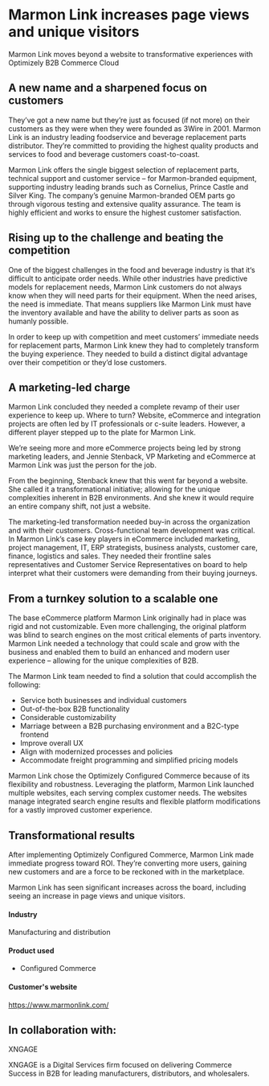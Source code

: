 # Marmon Link increases page views and unique visitors

Marmon Link moves beyond a website to transformative experiences with Optimizely
B2B Commerce Cloud

## A new name and a sharpened focus on customers

They’ve got a new name but they’re just as focused (if not more) on their
customers as they were when they were founded as 3Wire in 2001. Marmon Link is
an industry leading foodservice and beverage replacement parts distributor.
They’re committed to providing the highest quality products and services to food
and beverage customers coast-to-coast.

Marmon Link offers the single biggest selection of replacement parts, technical
support and customer service – for Marmon-branded equipment, supporting industry
leading brands such as Cornelius, Prince Castle and Silver King. The company’s
genuine Marmon-branded OEM parts go through vigorous testing and extensive
quality assurance. The team is highly efficient and works to ensure the highest
customer satisfaction.

## Rising up to the challenge and beating the competition

One of the biggest challenges in the food and beverage industry is that it‘s
difficult to anticipate order needs. While other industries have predictive
models for replacement needs, Marmon Link customers do not always know when they
will need parts for their equipment. When the need arises, the need is
immediate. That means suppliers like Marmon Link must have the inventory
available and have the ability to deliver parts as soon as humanly possible.

In order to keep up with competition and meet customers’ immediate needs for
replacement parts, Marmon Link knew they had to completely transform the buying
experience. They needed to build a distinct digital advantage over their
competition or they’d lose customers.

## A marketing-led charge

Marmon Link concluded they needed a complete revamp of their user experience to
keep up. Where to turn? Website, eCommerce and integration projects are often
led by IT professionals or c-suite leaders. However, a different player stepped
up to the plate for Marmon Link.

We’re seeing more and more eCommerce projects being led by strong marketing
leaders, and Jennie Stenback, VP Marketing and eCommerce at Marmon Link was just
the person for the job.

From the beginning, Stenback knew that this went far beyond a website. She
called it a transformational initiative; allowing for the unique complexities
inherent in B2B environments. And she knew it would require an entire company
shift, not just a website.

The marketing-led transformation needed buy-in across the organization and with
their customers. Cross-functional team development was critical. In Marmon
Link’s case key players in eCommerce included marketing, project management, IT,
ERP strategists, business analysts, customer care, finance, logistics and sales.
They needed their frontline sales representatives and Customer Service
Representatives on board to help interpret what their customers were demanding
from their buying journeys.

## From a turnkey solution to a scalable one

The base eCommerce platform Marmon Link originally had in place was rigid and
not customizable. Even more challenging, the original platform was blind to
search engines on the most critical elements of parts inventory. Marmon Link
needed a technology that could scale and grow with the business and enabled them
to build an enhanced and modern user experience – allowing for the unique
complexities of B2B.

The Marmon Link team needed to find a solution that could accomplish the
following:

- Service both businesses and individual customers
- Out-of-the-box B2B functionality
- Considerable customizability
- Marriage between a B2B purchasing environment and a B2C-type frontend
- Improve overall UX
- Align with modernized processes and policies
- Accommodate freight programming and simplified pricing models

Marmon Link chose the Optimizely Configured Commerce because of its flexibility
and robustness. Leveraging the platform, Marmon Link launched multiple websites,
each serving complex customer needs. The websites manage integrated search
engine results and flexible platform modifications for a vastly improved
customer experience.

## Transformational results

After implementing Optimizely Configured Commerce, Marmon Link made immediate
progress toward ROI. They’re converting more users, gaining new customers and
are a force to be reckoned with in the marketplace.

Marmon Link has seen significant increases across the board, including seeing an
increase in page views and unique visitors.

#### Industry

Manufacturing and distribution

#### Product used

- Configured Commerce

#### Customer's website

https://www.marmonlink.com/

## In collaboration with:

XNGAGE

XNGAGE is a Digital Services firm focused on delivering Commerce Success in B2B
for leading manufacturers, distributors, and wholesalers.
